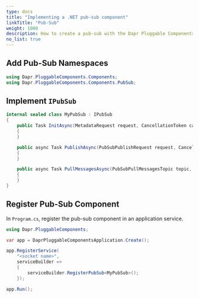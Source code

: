 ```yaml
---
type: docs
title: "Implementing a .NET pub-sub component"
linkTitle: "Pub-Sub"
weight: 1000
description: How to create a pub-sub with the Dapr Pluggable Components .NET SDK
no_list: true
---
```


## Add Pub-Sub Namespaces

```csharp
using Dapr.PluggableComponents.Components;
using Dapr.PluggableComponents.Components.PubSub;
```

## Implement `IPubSub`

```csharp
internal sealed class MyPubSub : IPubSub
{
    public Task InitAsync(MetadataRequest request, CancellationToken cancellationToken = default)
    {
    }

    public async Task PublishAsync(PubSubPublishRequest request, CancellationToken cancellationToken = default)
    {
    }

    public async Task PullMessagesAsync(PubSubPullMessagesTopic topic, MessageDeliveryHandler handler, CancellationToken cancellationToken = default)
    {
    }
}
```

## Register Pub-Sub Component

In `Program.cs`, register the pub-sub component in an application service.

```csharp
using Dapr.PluggableComponents;

var app = DaprPluggableComponentsApplication.Create();

app.RegisterService(
    "<socket name>",
    serviceBuilder =>
    {
        serviceBuilder.RegisterPubSub<MyPubSub>();
    });

app.Run();
```
